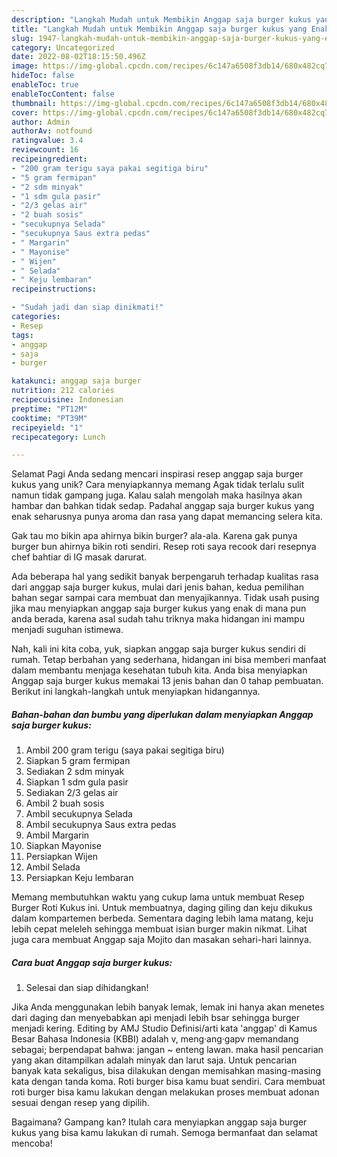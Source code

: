 ```yaml
---
description: "Langkah Mudah untuk Membikin Anggap saja burger kukus yang Enak, Lezat"
title: "Langkah Mudah untuk Membikin Anggap saja burger kukus yang Enak, Lezat"
slug: 1947-langkah-mudah-untuk-membikin-anggap-saja-burger-kukus-yang-enak-lezat
category: Uncategorized
date: 2022-08-02T18:15:50.496Z
image: https://img-global.cpcdn.com/recipes/6c147a6508f3db14/680x482cq70/anggap-saja-burger-kukus-foto-resep-utama.jpg
hideToc: false
enableToc: true
enableTocContent: false
thumbnail: https://img-global.cpcdn.com/recipes/6c147a6508f3db14/680x482cq70/anggap-saja-burger-kukus-foto-resep-utama.jpg
cover: https://img-global.cpcdn.com/recipes/6c147a6508f3db14/680x482cq70/anggap-saja-burger-kukus-foto-resep-utama.jpg
author: Admin
authorAv: notfound
ratingvalue: 3.4
reviewcount: 16
recipeingredient:
- "200 gram terigu saya pakai segitiga biru"
- "5 gram fermipan"
- "2 sdm minyak"
- "1 sdm gula pasir"
- "2/3 gelas air"
- "2 buah sosis"
- "secukupnya Selada"
- "secukupnya Saus extra pedas"
- " Margarin"
- " Mayonise"
- " Wijen"
- " Selada"
- " Keju lembaran"
recipeinstructions:

- "Sudah jadi dan siap dinikmati!"
categories:
- Resep
tags:
- anggap
- saja
- burger

katakunci: anggap saja burger 
nutrition: 212 calories
recipecuisine: Indonesian
preptime: "PT12M"
cooktime: "PT39M"
recipeyield: "1"
recipecategory: Lunch

---
```



Selamat Pagi Anda sedang mencari inspirasi resep anggap saja burger kukus yang unik? Cara menyiapkannya memang Agak tidak terlalu sulit namun tidak gampang juga. Kalau salah mengolah maka hasilnya akan hambar dan bahkan tidak sedap. Padahal anggap saja burger kukus yang enak seharusnya punya aroma dan rasa yang dapat memancing selera kita.


Gak tau mo bikin apa ahirnya bikin burger? ala-ala. Karena gak punya burger bun ahirnya bikin roti sendiri. Resep roti saya recook dari resepnya chef bahtiar di IG masak darurat.

Ada beberapa hal yang sedikit banyak berpengaruh terhadap kualitas rasa dari anggap saja burger kukus, mulai dari jenis bahan, kedua pemilihan bahan segar sampai cara membuat dan menyajikannya. Tidak usah pusing jika mau menyiapkan anggap saja burger kukus yang enak di mana pun anda berada, karena asal sudah tahu triknya maka hidangan ini mampu menjadi suguhan istimewa.


Nah, kali ini kita coba, yuk, siapkan anggap saja burger kukus sendiri di rumah. Tetap berbahan yang sederhana, hidangan ini bisa memberi manfaat dalam membantu menjaga kesehatan tubuh kita. Anda bisa menyiapkan Anggap saja burger kukus memakai 13 jenis bahan dan 0 tahap pembuatan. Berikut ini langkah-langkah untuk menyiapkan hidangannya.

<!--inarticleads1-->

##### Bahan-bahan dan bumbu yang diperlukan dalam menyiapkan Anggap saja burger kukus:

1. Ambil 200 gram terigu (saya pakai segitiga biru)
1. Siapkan 5 gram fermipan
1. Sediakan 2 sdm minyak
1. Siapkan 1 sdm gula pasir
1. Sediakan 2/3 gelas air
1. Ambil 2 buah sosis
1. Ambil secukupnya Selada
1. Ambil secukupnya Saus extra pedas
1. Ambil  Margarin
1. Siapkan  Mayonise
1. Persiapkan  Wijen
1. Ambil  Selada
1. Persiapkan  Keju lembaran


Memang membutuhkan waktu yang cukup lama untuk membuat Resep Burger Roti Kukus ini. Untuk membuatnya, daging giling dan keju dikukus dalam kompartemen berbeda. Sementara daging lebih lama matang, keju lebih cepat meleleh sehingga membuat isian burger makin nikmat. Lihat juga cara membuat Anggap saja Mojito dan masakan sehari-hari lainnya. 

<!--inarticleads2-->

##### Cara buat Anggap saja burger kukus:


1. Selesai dan siap dihidangkan!

Jika Anda menggunakan lebih banyak lemak, lemak ini hanya akan menetes dari daging dan menyebabkan api menjadi lebih bsar sehingga burger menjadi kering. Editing by AMJ Studio Definisi/arti kata &#39;anggap&#39; di Kamus Besar Bahasa Indonesia (KBBI) adalah v, meng·ang·gapv memandang sebagai; berpendapat bahwa: jangan ~ enteng lawan. maka hasil pencarian yang akan ditampilkan adalah minyak dan larut saja. Untuk pencarian banyak kata sekaligus, bisa dilakukan dengan memisahkan masing-masing kata dengan tanda koma. Roti burger bisa kamu buat sendiri. Cara membuat roti burger bisa kamu lakukan dengan melakukan proses membuat adonan sesuai dengan resep yang dipilih. 

Bagaimana? Gampang kan? Itulah cara menyiapkan anggap saja burger kukus yang bisa kamu lakukan di rumah. Semoga bermanfaat dan selamat mencoba!
